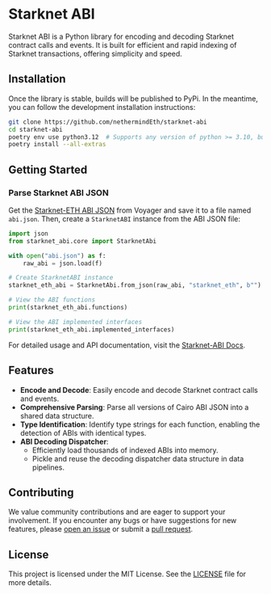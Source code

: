 # Starknet ABI

Starknet ABI is a Python library for encoding and decoding Starknet contract calls and events. It is built for efficient and rapid indexing of Starknet transactions, offering simplicity and speed.

## Installation

Once the library is stable, builds will be published to PyPi. In the meantime, you can follow the development installation instructions:

```bash
git clone https://github.com/nethermindEth/starknet-abi
cd starknet-abi
poetry env use python3.12  # Supports any version of python >= 3.10, but 3.12 is the fastest
poetry install --all-extras
```

## Getting Started

### Parse Starknet ABI JSON

Get the [Starknet-ETH ABI JSON](https://voyager.online/class/0x05ffbcfeb50d200a0677c48a129a11245a3fc519d1d98d76882d1c9a1b19c6ed) from Voyager and save it to a file named `abi.json`. Then, create a `StarknetABI` instance from the ABI JSON file:

```python
import json
from starknet_abi.core import StarknetAbi

with open("abi.json") as f:
    raw_abi = json.load(f)

# Create StarknetABI instance
starknet_eth_abi = StarknetAbi.from_json(raw_abi, "starknet_eth", b"")

# View the ABI functions
print(starknet_eth_abi.functions)

# View the ABI implemented interfaces
print(starknet_eth_abi.implemented_interfaces)
```

For detailed usage and API documentation, visit the [Starknet-ABI Docs](https://nethermindEth.github.io/starknet-abi).

## Features

- **Encode and Decode**: Easily encode and decode Starknet contract calls and events.
- **Comprehensive Parsing**: Parse all versions of Cairo ABI JSON into a shared data structure.
- **Type Identification**: Identify type strings for each function, enabling the detection of ABIs with identical types.
- **ABI Decoding Dispatcher**:
  - Efficiently load thousands of indexed ABIs into memory.
  - Pickle and reuse the decoding dispatcher data structure in data pipelines.

## Contributing

We value community contributions and are eager to support your involvement. If you encounter any bugs or have suggestions for new features, please [open an issue](https://github.com/NethermindEth/starknet-abi/issues/new) or submit a [pull request](https://github.com/NethermindEth/starknet-abi/pulls).

## License

This project is licensed under the MIT License. See the [LICENSE](LICENSE) file for more details.
